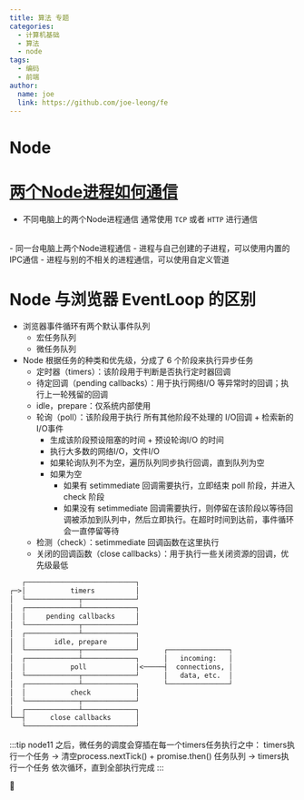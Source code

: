 ```yaml
---
title: 算法 专题
categories:
  - 计算机基础
  - 算法
  - node
tags:
  - 编码
  - 前端
author:
  name: joe
  link: https://github.com/joe-leong/fe
---
```


# Node

# [两个Node进程如何通信](https://juejin.cn/post/7016233869565231135)

- 不同电脑上的两个Node进程通信
通常使用 `TCP` 或者 `HTTP` 进行通信
<br>
- 同一台电脑上两个Node进程通信
  - 进程与自己创建的子进程，可以使用内置的IPC通信
  - 进程与别的不相关的进程通信，可以使用自定义管道

# Node 与浏览器 EventLoop 的区别

- 浏览器事件循环有两个默认事件队列
  - 宏任务队列
  - 微任务队列
- Node 根据任务的种类和优先级，分成了 6 个阶段来执行异步任务
  - 定时器（timers）：该阶段用于判断是否执行定时器回调
  - 待定回调（pending callbacks）：用于执行网络I/O 等异常时的回调；执行上一轮残留的回调
  - idle，prepare：仅系统内部使用
  - 轮询（poll）：该阶段用于执行 所有其他阶段不处理的 I/O回调 + 检索新的I/O事件
    - 生成该阶段预设阻塞的时间 + 预设轮询I/O 的时间
    - 执行大多数的网络I/O，文件I/O
    - 如果轮询队列不为空，遍历队列同步执行回调，直到队列为空
    - 如果为空
      - 如果有 setimmediate 回调需要执行，立即结束 poll 阶段，并进入 check 阶段
      - 如果没有 setimmediate 回调需要执行，则停留在该阶段以等待回调被添加到队列中，然后立即执行。在超时时间到达前，事件循环会一直停留等待
  - 检测（check）：setimmediate 回调函数在这里执行
  - 关闭的回调函数（close callbacks）：用于执行一些关闭资源的回调，优先级最低

```txt
   ┌───────────────────────────┐
┌─>│           timers          │
│  └─────────────┬─────────────┘
│  ┌─────────────┴─────────────┐
│  │     pending callbacks     │
│  └─────────────┬─────────────┘
│  ┌─────────────┴─────────────┐
│  │       idle, prepare       │
│  └─────────────┬─────────────┘      ┌───────────────┐
│  ┌─────────────┴─────────────┐      │   incoming:   │
│  │           poll            │<─────┤  connections, │
│  └─────────────┬─────────────┘      │   data, etc.  │
│  ┌─────────────┴─────────────┐      └───────────────┘
│  │           check           │
│  └─────────────┬─────────────┘
│  ┌─────────────┴─────────────┐
└──┤      close callbacks      │
   └───────────────────────────┘

```

:::tip
node11 之后，微任务的调度会穿插在每一个timers任务执行之中：
timers执行一个任务 -> 清空process.nextTick() + promise.then() 任务队列 -> timers执行一个任务 依次循环，直到全部执行完成
:::

🚧

